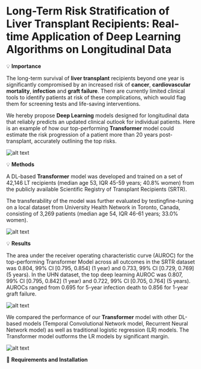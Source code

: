 # Long-Term Risk Stratification of Liver Transplant Recipients: Real-time Application of Deep Learning Algorithms on Longitudinal Data

:bulb: **Importance**

The long-term survival of **liver transplant** recipients beyond one year is significantly compromised by an increased risk of **cancer**, **cardiovascular mortality**, **infection** and **graft failure**. There are currently limited clinical tools to identify patients at risk of these complications, which would flag them for screening tests and life-saving interventions. 

We hereby propose **Deep Learning** models designed for longitudinal data that reliably predicts an updated clinical outlook for individual patients. Here is an example of how our top-performing **Transformer** model could estimate the risk progression of a patient more than 20 years post-transplant, accurately outlining the top risks.

![alt text](https://github.com/bowang-lab/Transplant_Time_Series/tree/master/Img/patient.png)

:bulb: **Methods**

A DL-based **Transformer** model was developed and trained on a set of 42,146 LT recipients (median age 53, IQR 45-59 years; 40.8% women) from the publicly available Scientific Registry of Transplant Recipients (SRTR). 

The transferability of the model was further evaluated by testingfine-tuning on a local dataset from University Health Network in Toronto, Canada, consisting of 3,269 patients (median age 54, IQR 46-61 years; 33.0% women).

![alt text](https://github.com/bowang-lab/Transplant_Time_Series/tree/master/Img/transformer.png)

:bulb: **Results**

The area under the receiver operating characteristic curve (AUROC) for the top-performing Transformer Model across all outcomes in the SRTR dataset was 0.804, 99% CI [0.795, 0.854] (1 year) and 0.733, 99% CI [0.729, 0.769] (5 years). In the UHN dataset, the top deep learning AUROC was 0.807, 99% CI [0.795, 0.842] (1 year) and 0.722, 99% CI [0.705, 0.764] (5 years). AUROCs ranged from 0.695 for 5-year infection death to 0.856 for 1-year graft failure.

![alt text](https://github.com/bowang-lab/Transplant_Time_Series/tree/master/Img/results.png)

We compared the performance of our **Transformer** model with other DL-based models (Temporal Convolutional Network model, Recurrent Neural Network model) as well as traditional logistic regression (LR) models. The Transformer model outforms the LR models by significant margin.

![alt text](https://github.com/bowang-lab/Transplant_Time_Series/tree/master/Img/transformer.png)

:triangular_ruler: **Requirements and Installation**


